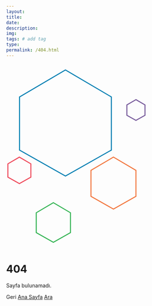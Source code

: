```yaml
---
layout: 
title:
date: 
description:  
img:  
tags: # add tag
type:
permalink: /404.html
---
```

<html lang="en" >

<head>
  <meta charset="UTF-8">
  <title>404 Page</title>
  <script src="https://cdnjs.cloudflare.com/ajax/libs/modernizr/2.8.3/modernizr.min.js" type="text/javascript"></script>
  <link rel="stylesheet" href="https://cdnjs.cloudflare.com/ajax/libs/meyer-reset/2.0/reset.min.css">
  <link rel="stylesheet" href="https://codepen.io/saransh/pen/aezht.css">

  
</head>

<body>

  
<svg width="380px" height="500px" viewBox="0 0 837 1045" version="1.1" xmlns="http://www.w3.org/2000/svg" xmlns:xlink="http://www.w3.org/1999/xlink" xmlns:sketch="http://www.bohemiancoding.com/sketch/ns">
    <g id="Page-1" stroke="none" stroke-width="1" fill="none" fill-rule="evenodd" sketch:type="MSPage">
        <path d="M353,9 L626.664028,170 L626.664028,487 L353,642 L79.3359724,487 L79.3359724,170 L353,9 Z" id="Polygon-1" stroke="#007FB2" stroke-width="6" sketch:type="MSShapeGroup"></path>
        <path d="M78.5,529 L147,569.186414 L147,648.311216 L78.5,687 L10,648.311216 L10,569.186414 L78.5,529 Z" id="Polygon-2" stroke="#EF4A5B" stroke-width="6" sketch:type="MSShapeGroup"></path>
        <path d="M773,186 L827,217.538705 L827,279.636651 L773,310 L719,279.636651 L719,217.538705 L773,186 Z" id="Polygon-3" stroke="#795D9C" stroke-width="6" sketch:type="MSShapeGroup"></path>
        <path d="M639,529 L773,607.846761 L773,763.091627 L639,839 L505,763.091627 L505,607.846761 L639,529 Z" id="Polygon-4" stroke="#F2773F" stroke-width="6" sketch:type="MSShapeGroup"></path>
        <path d="M281,801 L383,861.025276 L383,979.21169 L281,1037 L179,979.21169 L179,861.025276 L281,801 Z" id="Polygon-5" stroke="#36B455" stroke-width="6" sketch:type="MSShapeGroup"></path>
    </g>
</svg>
<div class="message-box">
  <h1>404</h1>
  <p>Sayfa bulunamadı.</p>
  <div class="buttons-con">
    <div class="action-link-wrap">
      <a onclick="history.back(-1)" class="link-button link-back-button">Geri</a>
      <a href="https://www.celikozkan.com/" class="link-button">Ana Sayfa</a>
      <a href="https://www.celikozkan.com/search" class="link-button">Ara</a>
    </div>
  </div>
</div>
  <script src='http://cdnjs.cloudflare.com/ajax/libs/jquery/2.1.3/jquery.min.js'></script>

  


</html>
</body>


